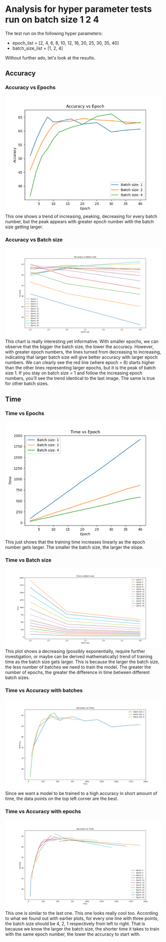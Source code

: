 # Analysis for hyper parameter tests run on batch size 1 2 4
The test run on the following hyper parameters: 
- epoch_list = [2, 4, 6, 8, 10, 12, 16, 20, 25, 30, 35, 40]
- batch_size_list = [1, 2, 4]

Without further ado, let's look at the results.

## Accuracy
### Accuracy vs Epochs
![Accuracy vs Epochs](./Accuracy_Epoch_124.png)
This one shows a trend of increasing, peaking, decreasing for every batch number, but the peak appears with greater epoch number with the batch size getting larger. 

### Accuracy vs Batch size
![Accuracy vs Batch size](./Accuracy_Batch_124.png)
This chart is really interesting yet informative. With smaller epochs, we can observe that the bigger the batch size, the lower the accuracy. However, with greater epoch numbers, the lines turned from decreasing to increasing, indicating that larger batch size will give better accuracy with larger epoch numbers. We can clearly see the red line (where epoch = 8) starts higher than the other lines representing larger epochs, but it is the peak of batch size 1. If you stay on batch size = 1 and follow the increasing epoch numbers, you'll see the trend identical to the last image. The same is true for other batch sizes. 

## Time
### Time vs Epochs
![Time vs Epochs](./Time_Epoch_124.png)
This just shows that the training time increases linearly as the epoch number gets larger. The smaller the batch size, the larger the slope.

### Time vs Batch size
![Time vs Batch size](./Time_Batch_124.png)
This plot shows a decreasing (possibly exponentially, require further investigation, or maybe can be derived mathematically) trend of training time as the batch size gets larger. This is because the larger the batch size, the less number of batches we need to train the model. The greater the number of epochs, the greater the difference in time between different batch sizes.

### Time vs Accuracy with batches
![Time vs Accuracy with batches](./Accuracy_Time_Batches_124.png)
Since we want a model to be trained to a high accuracy in short amount of time, the data points on the top left corner are the best.

### Time vs Accuracy with epochs
![Time vs Accuracy with epochs](./Accuracy_Time_Epochs_124.png)
This one is similar to the last one. This one looks really cool too. According to what we found out with earlier plots, for every one line with three points, the batch size should be 4, 2, 1 respectively from left to right. That is because we know the larger the batch size, the shorter time it takes to train with the same epoch number, the lower the accuracy to start with. 